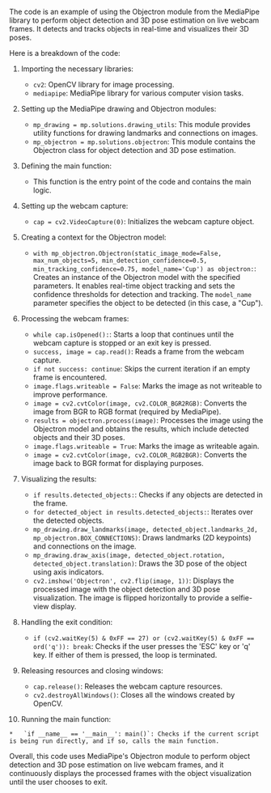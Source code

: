 The code is an example of using the Objectron module from the MediaPipe library to perform object detection and 3D pose estimation on live webcam frames. It detects and tracks objects in real-time and visualizes their 3D poses.

Here is a breakdown of the code:

1.  Importing the necessary libraries:
    
    *   `cv2`: OpenCV library for image processing.
    *   `mediapipe`: MediaPipe library for various computer vision tasks.
    
2.  Setting up the MediaPipe drawing and Objectron modules:
    
    *   `mp_drawing = mp.solutions.drawing_utils`: This module provides utility functions for drawing landmarks and connections on images.
    *   `mp_objectron = mp.solutions.objectron`: This module contains the Objectron class for object detection and 3D pose estimation.

3.  Defining the main function:
    
    *   This function is the entry point of the code and contains the main logic.

4.  Setting up the webcam capture:
    
    *   `cap = cv2.VideoCapture(0)`: Initializes the webcam capture object.

5.  Creating a context for the Objectron model:
    
    *   `with mp_objectron.Objectron(static_image_mode=False, max_num_objects=5, min_detection_confidence=0.5, min_tracking_confidence=0.75, model_name='Cup') as objectron:`: Creates an instance of the Objectron model with the specified parameters. It enables real-time object tracking and sets the confidence thresholds for detection and tracking. The `model_name` parameter specifies the object to be detected (in this case, a "Cup").

6.  Processing the webcam frames:
    
    *   `while cap.isOpened():`: Starts a loop that continues until the webcam capture is stopped or an exit key is pressed.
    *   `success, image = cap.read()`: Reads a frame from the webcam capture.
    *   `if not success: continue`: Skips the current iteration if an empty frame is encountered.
    *   `image.flags.writeable = False`: Marks the image as not writeable to improve performance.
    *   `image = cv2.cvtColor(image, cv2.COLOR_BGR2RGB)`: Converts the image from BGR to RGB format (required by MediaPipe).
    *   `results = objectron.process(image)`: Processes the image using the Objectron model and obtains the results, which include detected objects and their 3D poses.
    *   `image.flags.writeable = True`: Marks the image as writeable again.
    *   `image = cv2.cvtColor(image, cv2.COLOR_RGB2BGR)`: Converts the image back to BGR format for displaying purposes.

7.  Visualizing the results:
    
    *   `if results.detected_objects:`: Checks if any objects are detected in the frame.
    *   `for detected_object in results.detected_objects:`: Iterates over the detected objects.
    *   `mp_drawing.draw_landmarks(image, detected_object.landmarks_2d, mp_objectron.BOX_CONNECTIONS)`: Draws landmarks (2D keypoints) and connections on the image.
    *   `mp_drawing.draw_axis(image, detected_object.rotation, detected_object.translation)`: Draws the 3D pose of the object using axis indicators.
    *   `cv2.imshow('Objectron', cv2.flip(image, 1))`: Displays the processed image with the object detection and 3D pose visualization. The image is flipped horizontally to provide a selfie-view display.

8.  Handling the exit condition:
    
    *   `if (cv2.waitKey(5) & 0xFF == 27) or (cv2.waitKey(5) & 0xFF == ord('q')): break`: Checks if the user presses the 'ESC' key or 'q' key. If either of them is pressed, the loop is terminated.
9.  Releasing resources and closing windows:
    
    *   `cap.release()`: Releases the webcam capture resources.
    *   `cv2.destroyAllWindows()`: Closes all the windows created by OpenCV.

10.  Running the main function:
    
    *   `if __name__ == '__main__': main()`: Checks if the current script is being run directly, and if so, calls the main function.


Overall, this code uses MediaPipe's Objectron module to perform object detection and 3D pose estimation on live webcam frames, and it continuously displays the processed frames with the object visualization until the user chooses to exit.

